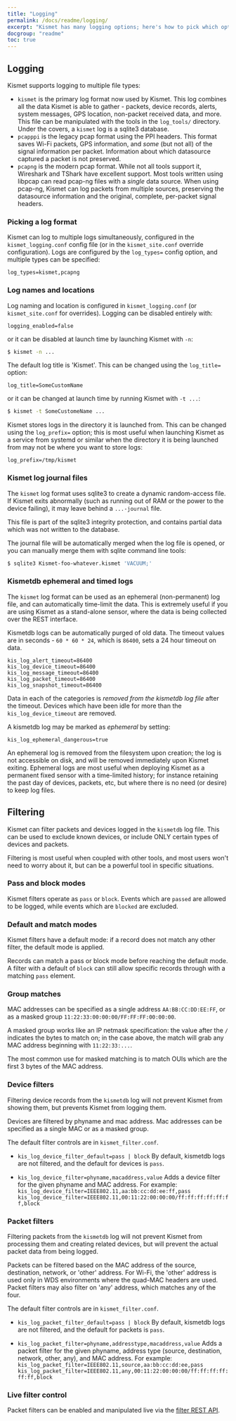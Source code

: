 ```yaml
---
title: "Logging"
permalink: /docs/readme/logging/
excerpt: "Kismet has many logging options; here's how to pick which options you need."
docgroup: "readme"
toc: true
---
```


## Logging

Kismet supports logging to multiple file types:

* `kismet` is the primary log format now used by Kismet.  This log combines all the data Kismet is able to gather - packets, device records, alerts, system messages, GPS location, non-packet received data, and more.  This file can be manipulated with the tools in the `log_tools/` directory.  Under the covers, a `kismet` log is a sqlite3 database.
* `pcapppi` is the legacy pcap format using the PPI headers.  This format saves Wi-Fi packets, GPS information, and *some* (but not all) of the signal information per packet.  Information about which datasource captured a packet is not preserved.
* `pcapng` is the modern pcap format.  While not all tools support it, Wireshark and TShark have excellent support.  Most tools written using libpcap can read pcap-ng files with a *single* data source.  When using pcap-ng, Kismet can log packets from multiple sources, preserving the datasource information and the original, complete, per-packet signal headers. 

### Picking a log format

Kismet can log to multiple logs simultaneously, configured in the `kismet_logging.conf` config file (or in the `kismet_site.conf` override configuration).  Logs are configured by the `log_types=` config option, and multiple types can be specified:

```
log_types=kismet,pcapng
```

### Log names and locations

Log naming and location is configured in `kismet_logging.conf` (or `kismet_site.conf` for overrides).  Logging can be disabled entirely with:

```
logging_enabled=false
```

or it can be disabled at launch time by launching Kismet with `-n`:

```bash
$ kismet -n ...
```



The default log title is 'Kismet'.  This can be changed using the `log_title=` option:

```
log_title=SomeCustomName
```

or it can be changed at launch time by running Kismet with `-t ...`:

```bash
$ kismet -t SomeCustomeName ...
```



Kismet stores logs in the directory it is launched from.  This can be changed using the `log_prefix=` option; this is most useful when launching Kismet as a service from systemd or similar when the directory it is being launched from may not be where you want to store logs:

```
log_prefix=/tmp/kismet
```

### Kismet log journal files

The `kismet` log format uses sqlite3 to create a dynamic random-access file.  If Kismet exits abnormally (such as running out of RAM or the power to the device failing), it may leave behind a `...-journal` file.  

This file is part of the sqlite3 integrity protection, and contains partial data which was not written to the database.

The journal file will be automatically merged when the log file is opened, or you can manually merge them with sqlite command line tools:

```bash
$ sqlite3 Kismet-foo-whatever.kismet 'VACUUM;'
```

### Kismetdb ephemeral and timed logs

The `kismet` log format can be used as an ephemeral (non-permanent) log file, and can automatically time-limit the data.  This is extremely useful if you are using Kismet as a stand-alone sensor, where the data is being collected over the REST interface.

Kismetdb logs can be automatically purged of old data.  The timeout values are in seconds - `60 * 60 * 24`, which is `86400`, sets a 24 hour timeout on data.

```
kis_log_alert_timeout=86400
kis_log_device_timeout=86400
kis_log_message_timeout=86400
kis_log_packet_timeout=86400
kis_log_snapshot_timeout=86400
```

Data in each of the categories is *removed from the kismetdb log file* after the timeout.  Devices which have been idle for more than the `kis_log_device_timeout` are removed.

A kismetdb log may be marked as *ephemeral* by setting:

```
kis_log_ephemeral_dangerous=true
```

An ephemeral log is removed from the filesystem upon creation; the log is not accessible on disk, and will be removed immediately upon Kismet exiting.  Ephemeral logs are most useful when deploying Kismet as a permanent fixed sensor with a time-limited history; for instance retaining the past day of devices, packets, etc, but where there is no need (or desire) to keep log files.

## Filtering

Kismet can filter packets and devices logged in the `kismetdb` log file.  This can be used to exclude known devices, or include ONLY certain types of devices and packets.

Filtering is most useful when coupled with other tools, and most users won't need to worry about it, but can be a powerful tool in specific situations.

### Pass and block modes
Kismet filters operate as `pass` or `block`.  Events which are `passed` are allowed to be logged, while events which are `blocked` are excluded.

### Default and match modes
Kismet filters have a default mode:  if a record does not match any other filter, the default mode is applied.

Records can match a pass or block mode before reaching the default mode.  A filter with a default of `block` can still allow specific records through with a matching `pass` element.

### Group matches
MAC addresses can be specified as a single address `AA:BB:CC:DD:EE:FF`, or as a masked group `11:22:33:00:00:00/FF:FF:FF:00:00:00`.  

A masked group works like an IP netmask specification:  the value after the `/` indicates the bytes to match on; in the case above, the match will grab any MAC address beginning with `11:22:33:...`. 

The most common use for masked matching is to match OUIs which are the first 3 bytes of the MAC address.

### Device filters
Filtering device records from the `kismetdb` log will not prevent Kismet from showing them, but prevents Kismet from logging them.

Devices are filtered by phyname and mac address.  Mac addresses can be specified as a single MAC or as a masked group.

The default filter controls are in `kismet_filter.conf`.

* `kis_log_device_filter_default=pass | block`
    By default, kismetdb logs are not filtered, and the default for devices is `pass`.

* `kis_log_device_filter=phyname,macaddress,value`
    Adds a device filter for the given phyname and MAC address.  For example:
    `kis_log_device_filter=IEEE802.11,aa:bb:cc:dd:ee:ff,pass`
    `kis_log_device_filter=IEEE802.11,00:11:22:00:00:00/ff:ff:ff:ff:ff:ff,block`

### Packet filters
Filtering packets from the `kismetdb` log will not prevent Kismet from processing them and creating related devices, but will prevent the actual packet data from being logged.

Packets can be filtered based on the MAC address of the source, destination, network, or 'other' address.  For Wi-Fi, the 'other' address is used only in WDS environments where the quad-MAC headers are used.  Packet filters may also filter on 'any' address, which matches any of the four.

The default filter controls are in `kismet_filter.conf`.

* `kis_log_packet_filter_default=pass | block`
   By default, kismetdb logs are not filtered, and the default for packets is `pass`.

* `kis_log_packet_filter=phyname,addresstype,macaddress,value`
   Adds a packet filter for the given phyname, address type (source, destination, network, other, any), and MAC address.  For example:
   `kis_log_packet_filter=IEEE802.11,source,aa:bb:cc:dd:ee,pass`
   `kis_log_packet_filter=IEEE802.11,any,00:11:22:00:00:00/ff:ff:ff:ff:ff:ff,block`

### Live filter control
Packet filters can be enabled and manipulated live via the [filter REST API](/docs/devel/webui_rest/filters/).

